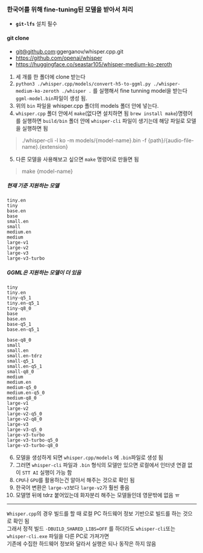 ### 한국어를 위해 fine-tuning된 모델을 받아서 처리

* **`git-lfs`** 설치 필수

#### git clone
- git@github.com:ggerganov/whisper.cpp.git
- https://github.com/openai/whisper
- https://huggingface.co/seastar105/whisper-medium-ko-zeroth <!-- ko fine tunning model -->

1. 세 개를 한 폴더에 clone 받는다
2. `python3 ./whisper.cpp/models/convert-h5-to-ggml.py ./whisper-medium-ko-zeroth ./whisper .` 를 실행해서 fine tunning model을 받는다`ggml-model.bin`파일이 생성 됨.
3. 위의 `bin` 파일을 whisper.cpp 폴더의 models 폴더 안에 넣는다.
4. `whisper.cpp` 폴더 안에서 `make`(없다면 설치하면 됨 `brew install make`)명령어를 실행하면 `build/bin` 폴더 안에 `whisper-cli` 파일이 생기는데 해당 파일로 모델을 실행하면 됨

> ./whisper-cli -l ko -m models/{model-name}.bin -f {path}/{audio-file-name}.{extension}

5. 다른 모델을 사용해보고 싶으면 `make` 명령어로 만들면 됨

> make {model-name}

##### 현재 기준 지원하는 모델
```
tiny.en
tiny
base.en
base
small.en
small
medium.en
medium
large-v1
large-v2
large-v3
large-v3-turbo
```

##### GGML은 지원하는 모델이 더 있음
```
tiny
tiny.en
tiny-q5_1
tiny.en-q5_1
tiny-q8_0
base
base.en
base-q5_1
base.en-q5_1

base-q8_0
small
small.en
small.en-tdrz
small-q5_1
small.en-q5_1
small-q8_0
medium
medium.en
medium-q5_0
medium.en-q5_0
medium-q8_0
large-v1
large-v2
large-v2-q5_0
large-v2-q8_0
large-v3
large-v3-q5_0
large-v3-turbo
large-v3-turbo-q5_0
large-v3-turbo-q8_0
```

6. 모델을 생성하게 되면 `whisper.cpp/models` 에 `.bin`파일로 생성 됨
7. 그러면 `whisper-cli` 파일과 `.bin` 형식의 모델만 있으면 로컬에서 인터넷 연결 없이 `STT AI` 실행이 가능 함
8. `CPU`나 `GPU`를 활용하는건 알아서 해주는 것으로 확인 됨
9. 한국어 변환은 `large-v3`보다 `large-v2`가 훨씬 좋음
10. 모델명 뒤에 tdrz 붙어있는데 화자분리 해주는 모델들인데 영문밖에 없음 ㅠ

---

`Whisper.cpp`의 경우 빌드를 할 때 로컬 PC 하드웨어 정보 기반으로 빌드를 하는 것으로 확인 됨  
그래서 정적 빌드 `-DBUILD_SHARED_LIBS=OFF` 를 하더라도 `whisper-cli`또는 `whisper-cli.exe` 파일을 다른 PC로 가져가면  
기존에 수집한 하드웨어 정보와 달라서 실행은 되나 동작은 하지 않음